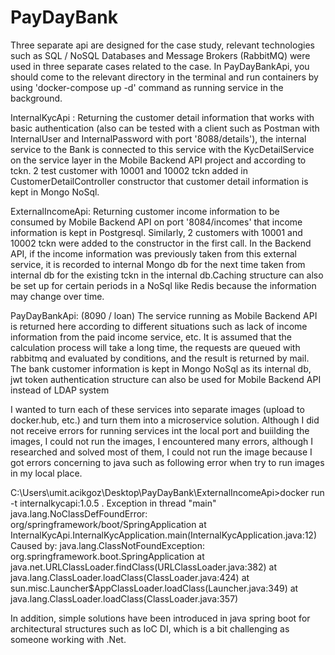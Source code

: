 # PayDayBank

Three separate api are designed for the case study, relevant technologies such as SQL / NoSQL Databases and Message Brokers (RabbitMQ) were used in three separate cases related to the case. In PayDayBankApi, you should come to the relevant directory in the terminal and run containers by using 'docker-compose up -d' command as running service in the background.

InternalKycApi : Returning the customer detail information that works with basic authentication (also can be tested with a client such as Postman with InternalUser and InternalPassword with port '8088/details'), the internal service to the Bank is connected to this service with the KycDetailService on the service layer in the Mobile Backend API project and according to tckn.  2 test customer with 10001 and 10002 tckn added in CustomerDetailController constructor that customer detail information is kept in Mongo NoSql.

ExternalIncomeApi: Returning customer income information to be consumed by Mobile Backend API on port '8084/incomes' that income information is kept in Postgresql. Similarly, 2 customers with 10001 and 10002 tckn were added to the constructor in the first call. In the Backend API, if the income information was previously taken from this external service, it is recorded to internal Mongo db for the next time taken from internal db for the existing tckn in the internal db.Caching structure can also be set up for certain periods in a NoSql like Redis because the information may change over time.

PayDayBankApi:  (8090 / loan) The service running as Mobile Backend API is returned here according to different situations such as lack of income information from the paid income service, etc. It is assumed that the calculation process will take a long time, the requests are queued with rabbitmq and evaluated by conditions, and the result is returned by mail. The bank customer information is kept in Mongo NoSql as its internal db, jwt token authentication structure can also be used for Mobile Backend API instead of LDAP system

I wanted to turn each of these services into separate images (upload to docker.hub, etc.) and turn them into a microservice solution. Although I did not receive  errors  for running services int the local port and buiilding the images, I could not run the images, I encountered many errors, although I researched and solved most of them, I could not run the image because I got errors concerning to java such as following error when try to run images in my local place.

C:\Users\umit.acikgoz\Desktop\PayDayBank\ExternalIncomeApi>docker run -t internalkycapi:1.0.5 . Exception in thread "main" java.lang.NoClassDefFoundError: org/springframework/boot/SpringApplication at InternalKycApi.InternalKycApplication.main(InternalKycApplication.java:12) Caused by: java.lang.ClassNotFoundException: org.springframework.boot.SpringApplication at java.net.URLClassLoader.findClass(URLClassLoader.java:382) at java.lang.ClassLoader.loadClass(ClassLoader.java:424) at sun.misc.Launcher$AppClassLoader.loadClass(Launcher.java:349) at java.lang.ClassLoader.loadClass(ClassLoader.java:357)

In addition, simple solutions have been introduced in java spring boot for architectural structures such as IoC DI, which is a bit challenging as someone working with .Net.


